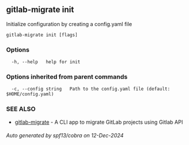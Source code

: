 ## gitlab-migrate init

Initialize configuration by creating a config.yaml file

```
gitlab-migrate init [flags]
```

### Options

```
  -h, --help   help for init
```

### Options inherited from parent commands

```
  -c, --config string   Path to the config.yaml file (default: $HOME/config.yaml)
```

### SEE ALSO

* [gitlab-migrate](gitlab-migrate.md)	 - A CLI app to migrate GitLab projects using Gitlab API

###### Auto generated by spf13/cobra on 12-Dec-2024
